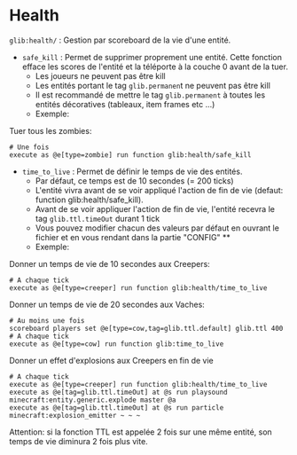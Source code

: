 # Health

`glib:health/` : Gestion par scoreboard de la vie d'une entité.

* `safe_kill` : Permet de supprimer proprement une entité. Cette fonction efface les scores de l'entité et la téléporte à la couche 0 avant de la tuer.
  * Les joueurs ne peuvent pas être kill
  * Les entités portant le tag `glib.permanen`t ne peuvent pas être kill
  * Il est recommandé de mettre le tag `glib.permanent` à toutes les entités décoratives (tableaux, item frames etc ...)
  * Exemple:

Tuer tous les zombies:

```
# Une fois
execute as @e[type=zombie] run function glib:health/safe_kill
```

* `time_to_live` : Permet de définir le temps de vie des entités.
  * Par défaut, ce temps est de 10 secondes (= 200 ticks)
  * L'entité vivra avant de se voir appliqué l'action de fin de vie (defaut: function glib:health/safe_kill).
  * Avant de se voir appliquer l'action de fin de vie, l'entité recevra le tag `glib.ttl.timeOut` durant 1 tick
  * Vous pouvez modifier chacun des valeurs par défaut en ouvrant le fichier et en vous rendant dans la partie "CONFIG" \*\*
  * Exemple:

Donner un temps de vie de 10 secondes aux Creepers:

```
# A chaque tick
execute as @e[type=creeper] run function glib:health/time_to_live
```

Donner un temps de vie de 20 secondes aux Vaches:

```
# Au moins une fois
scoreboard players set @e[type=cow,tag=glib.ttl.default] glib.ttl 400
# A chaque tick
execute as @e[type=cow] run function glib:time_to_live
```

Donner un effet d'explosions aux Creepers en fin de vie

```
# A chaque tick
execute as @e[type=creeper] run function glib:health/time_to_live
execute as @e[tag=glib.ttl.timeOut] at @s run playsound minecraft:entity.generic.explode master @a
execute as @e[tag=glib.ttl.timeOut] at @s run particle minecraft:explosion_emitter ~ ~ ~
```

Attention: si la fonction TTL est appelée 2 fois sur une même entité, son temps de vie diminura 2 fois plus vite.